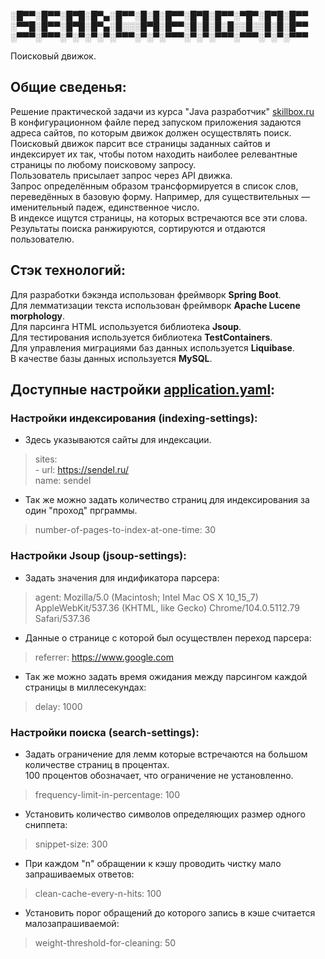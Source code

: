 
░█▀▀░█▀▀░█▀█░█▀▄░█▀▀░█░█░█▀▀░█▀█░█▀▀░▀█▀░█▀█░█▀▀
░▀▀█░█▀▀░█▀█░█▀▄░█░░░█▀█░█▀▀░█░█░█░█░░█░░█░█░█▀▀
░▀▀▀░▀▀▀░▀░▀░▀░▀░▀▀▀░▀░▀░▀▀▀░▀░▀░▀▀▀░▀▀▀░▀░▀░▀▀▀

Поисковый движок.  
## Общие сведенья:
Решение практической задачи из курса "Java разработчик" [skillbox.ru](https://skillbox.ru)  
В конфигурационном файле перед запуском приложения задаются адреса сайтов, по которым движок должен осуществлять поиск.  
Поисковый движок парсит все страницы заданных сайтов и индексирует их так, чтобы потом находить наиболее релевантные страницы по любому поисковому запросу.  
Пользователь присылает запрос через API движка.   
Запрос определённым образом трансформируется в список слов, переведённых в базовую форму. Например, для существительных — именительный падеж, единственное число.  
В индексе ищутся страницы, на которых встречаются все эти слова.  
Результаты поиска ранжируются, сортируются и отдаются пользователю.
## Стэк технологий:
Для разработки бэкэнда использован фреймворк __Spring Boot__.  
Для лемматизации текста использован фреймворк __Apache Lucene morphology__.  
Для парсинга HTML используется библиотека __Jsoup__.  
Для тестирования используется библиотека __TestContainers__.  
Для управления миграциями баз данных используется __Liquibase__.  
В качестве базы данных используется __MySQL__.
## Доступные настройки [application.yaml](src/main/resources/application.yaml):
### Настройки индексирования (indexing-settings):  
- Здесь указываются сайты для индексации.
>   sites:  
    - url: https://sendel.ru/  
    name: sendel  
- Так же можно задать количество страниц для индексирования за один "проход" прграммы.
 >   number-of-pages-to-index-at-one-time: 30

### Настройки Jsoup (jsoup-settings):
- Задать значения для индификатора парсера:
> agent: Mozilla/5.0 (Macintosh; Intel Mac OS X 10_15_7) AppleWebKit/537.36 (KHTML, like Gecko) Chrome/104.0.5112.79 Safari/537.36
- Данные о странице с которой был осуществлен переход парсера:
> referrer: https://www.google.com
- Так же можно задать время ожидания между парсингом каждой страницы в миллесекундах:
> delay: 1000

### Настройки поиска (search-settings):
- Задать ограничение для лемм которые встречаются на большом количестве страниц в процентах.  
100 процентов обозначает, что ограничение не установленно.
> frequency-limit-in-percentage: 100
- Установить количество символов определяющих размер одного сниппета: 
> snippet-size: 300
- При каждом "n" обращении к кэшу проводить чистку мало запрашиваемых ответов:
> clean-cache-every-n-hits: 100
- Установить порог обращений до которого запись в кэше считается малозапрашиваемой:
> weight-threshold-for-cleaning: 50